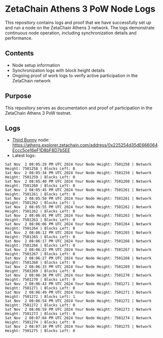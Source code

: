# ZetaChain Athens 3 PoW Node Logs
This repository contains logs and proof that we have successfully set up and run a node on the ZetaChain Athens 3 network. The logs demonstrate continuous node operation, including synchronization details and performance.

## Contents
- Node setup information
- Synchronization logs with block height details
- Ongoing proof of work logs to verify active participation in the ZetaChain network

## Purpose
This repository serves as documentation and proof of participation in the ZetaChain Athens 3 PoW testnet.

## Logs

- [Third Bunny](https://thirdbunny.xyz/) node: https://athens.explorer.zetachain.com/address/0x225254d35dE666064Eccc5ce16eF1D8bF8D7b5EE
- Latest logs:
```
Sat Nov  2 08:05:29 PM UTC 2024 Your Node Height: 7501258 | Network Height: 7501258 | Blocks Left: 0
Sat Nov  2 08:05:34 PM UTC 2024 Your Node Height: 7501259 | Network Height: 7501259 | Blocks Left: 0
Sat Nov  2 08:05:40 PM UTC 2024 Your Node Height: 7501260 | Network Height: 7501260 | Blocks Left: 0
Sat Nov  2 08:05:45 PM UTC 2024 Your Node Height: 7501261 | Network Height: 7501261 | Blocks Left: 0
Sat Nov  2 08:05:50 PM UTC 2024 Your Node Height: 7501261 | Network Height: 7501262 | Blocks Left: 1
Sat Nov  2 08:05:55 PM UTC 2024 Your Node Height: 7501262 | Network Height: 7501262 | Blocks Left: 0
Sat Nov  2 08:06:01 PM UTC 2024 Your Node Height: 7501263 | Network Height: 7501263 | Blocks Left: 0
Sat Nov  2 08:06:06 PM UTC 2024 Your Node Height: 7501264 | Network Height: 7501264 | Blocks Left: 0
Sat Nov  2 08:06:12 PM UTC 2024 Your Node Height: 7501265 | Network Height: 7501265 | Blocks Left: 0
Sat Nov  2 08:06:17 PM UTC 2024 Your Node Height: 7501266 | Network Height: 7501266 | Blocks Left: 0
Sat Nov  2 08:06:22 PM UTC 2024 Your Node Height: 7501267 | Network Height: 7501267 | Blocks Left: 0
Sat Nov  2 08:06:27 PM UTC 2024 Your Node Height: 7501268 | Network Height: 7501268 | Blocks Left: 0
Sat Nov  2 08:06:33 PM UTC 2024 Your Node Height: 7501269 | Network Height: 7501269 | Blocks Left: 0
Sat Nov  2 08:06:38 PM UTC 2024 Your Node Height: 7501270 | Network Height: 7501270 | Blocks Left: 0
Sat Nov  2 08:06:43 PM UTC 2024 Your Node Height: 7501271 | Network Height: 7501271 | Blocks Left: 0
Sat Nov  2 08:06:49 PM UTC 2024 Your Node Height: 7501271 | Network Height: 7501272 | Blocks Left: 1
Sat Nov  2 08:06:54 PM UTC 2024 Your Node Height: 7501272 | Network Height: 7501272 | Blocks Left: 0
Sat Nov  2 08:06:59 PM UTC 2024 Your Node Height: 7501273 | Network Height: 7501273 | Blocks Left: 0
Sat Nov  2 08:07:04 PM UTC 2024 Your Node Height: 7501274 | Network Height: 7501274 | Blocks Left: 0
Sat Nov  2 08:07:10 PM UTC 2024 Your Node Height: 7501275 | Network Height: 7501275 | Blocks Left: 0
```
